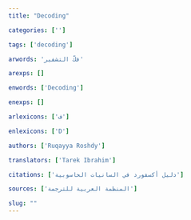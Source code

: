 ```yaml
---
title: "Decoding"

categories: ['']

tags: ['decoding']

arwords: 'فكّ التشفير'

arexps: []

enwords: ['Decoding']

enexps: []

arlexicons: ['ف']

enlexicons: ['D']

authors: ['Ruqayya Roshdy']

translators: ['Tarek Ibrahim']

citations: ['دليل أكسفورد في السانيات الحاسوبية']

sources: ['المنظمة العربية للترجمة']

slug: ""
---
```

